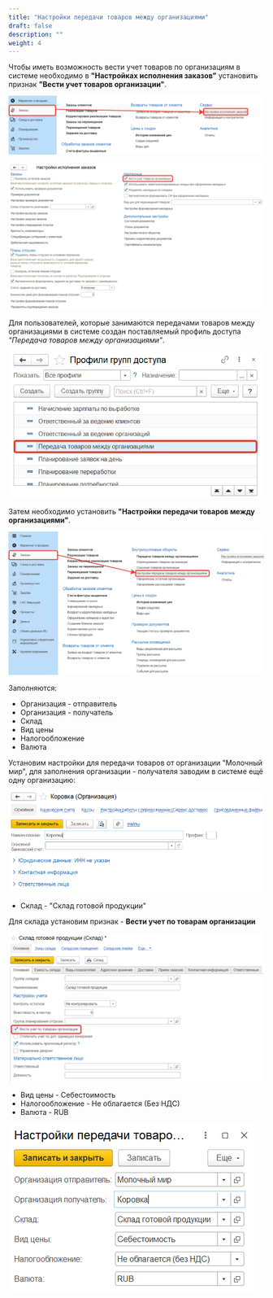 ```yaml
---
title: "Настройки передачи товаров между организациями"
draft: false
description: ""
weight: 4
---
```


Чтобы иметь возможность вести учет товаров по организациям в системе необходимо в **"Настройках исполнения заказов"** установить признак **"Вести учет товаров организации"**.

[![1][1]][1]

[![2][2]][2]

Для пользователей, которые занимаются передачами товаров между организациями в системе создан поставляемый профиль доступа *"Передача товаров между организациями"*.

[![3][3]][3]

Затем необходимо установить **"Настройки передачи товаров между организациями"**.

[![4][4]][4]

Заполняются:

- Организация - отправитель
- Организация - получатель
- Склад
- Вид цены
- Налогообложение
- Валюта

Установим настройки для передачи товаров от организации "Молочный мир", для заполнения организации - получателя заводим в системе ещё одну организацию:

[![5][5]][5]

- Склад - "Склад готовой продукции"

Для склада установим признак - **Вести учет по товарам организации**

[![6][6]][6]

- Вид цены - Себестоимость
- Налогообложение - Не облагается (Без НДС)
- Валюта - RUB

[![7][7]][7]

[1]: 1.png
[2]: 2.png
[3]: 3.png
[4]: 4.png
[5]: 5.png
[6]: 6.png
[7]: 7.png
